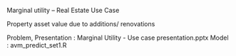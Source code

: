 Marginal utility – Real Estate Use Case

Property asset value due to additions/ renovations


Problem, Presentation : Marginal Utility - Use case presentation.pptx
Model : avm_predict_set1.R
